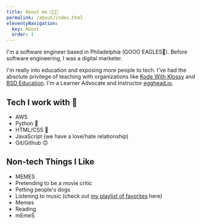 ```yaml
---
title: About me 👩🏾‍💻
permalink: /about/index.html
eleventyNavigation:
  key: About
  order: 1
---
```


I'm a software engineer based in Philadelphia (GOOO EAGLES🦅). Before software engineering, I was a digital marketer.

I'm really into education and exposing more people to tech. I've had the absolute privilege of teaching with organizations like [Kode With Klossy](https://www.kodewithklossy.com/) and [BSD Education](https://bsd.education/). I'm a Learner Advocate and Instructor [egghead.io](https://egghead.io/).

## Tech I work with 👾

- AWS
- Python 🐍
- HTML/CSS 🎨
- JavaScript (we have a love/hate relationship)
- Git/Github 🙃

## Non-tech Things I Like

- MEMES
- Pretending to be a movie critic
- Petting people's dogs
- Listening to music (check out [my playlist of favorites](https://open.spotify.com/playlist/7kZOhNhhQXSldc6XQfa2K9?si=hlDL9wXbQ3WUp7lsYE-eug) here)
- Memes
- Reading
- mEmeS
